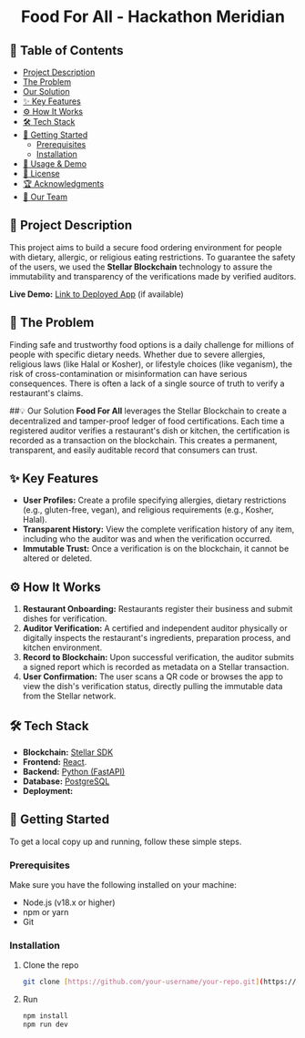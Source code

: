 <h1 align="center"> Food For All - Hackathon Meridian </h1>



## 📖 Table of Contents
- [Project Description](#-project-description)
- [The Problem](#-the-problem)
- [Our Solution](#-our-solution)
- [✨ Key Features](#-key-features)
- [⚙️ How It Works](#️-how-it-works)
- [🛠️ Tech Stack](#️-tech-stack)
- [🚀 Getting Started](#-getting-started)
  - [Prerequisites](#prerequisites)
  - [Installation](#installation)
- [🎨 Usage & Demo](#-usage--demo)
- [📄 License](#-license)
- [🏆 Acknowledgments](#-acknowledgments)
- [👥 Our Team](#-our-team)

## 📝 Project Description
This project aims to build a secure food ordering environment for people with dietary, allergic, or religious eating restrictions. 
To guarantee the safety of the users, we used the **Stellar Blockchain** technology to assure the immutability and transparency of the verifications made by verified auditors.

**Live Demo:** [Link to Deployed App](https://food4all-zwee.onrender.com/) (if available)

## 🎯 The Problem
Finding safe and trustworthy food options is a daily challenge for millions of people with specific dietary needs. Whether due to severe allergies, religious laws (like Halal or Kosher), or lifestyle choices (like veganism), the risk of cross-contamination or misinformation can have serious consequences. There is often a lack of a single source of truth to verify a restaurant's claims.

##💡 Our Solution
**Food For All** leverages the Stellar Blockchain to create a decentralized and tamper-proof ledger of food certifications. Each time a registered auditor verifies a restaurant's dish or kitchen, the certification is recorded as a transaction on the blockchain. This creates a permanent, transparent, and easily auditable record that consumers can trust.

## ✨ Key Features
- **User Profiles:** Create a profile specifying allergies, dietary restrictions (e.g., gluten-free, vegan), and religious requirements (e.g., Kosher, Halal).
- **Transparent History:** View the complete verification history of any item, including who the auditor was and when the verification occurred.
- **Immutable Trust:** Once a verification is on the blockchain, it cannot be altered or deleted.

## ⚙️ How It Works
1.  **Restaurant Onboarding:** Restaurants register their business and submit dishes for verification.
2.  **Auditor Verification:** A certified and independent auditor physically or digitally inspects the restaurant's ingredients, preparation process, and kitchen environment.
3.  **Record to Blockchain:** Upon successful verification, the auditor submits a signed report which is recorded as metadata on a Stellar transaction.
4.  **User Confirmation:** The user scans a QR code or browses the app to view the dish's verification status, directly pulling the immutable data from the Stellar network.

## 🛠️ Tech Stack
- **Blockchain:** [Stellar SDK](https://www.stellar.org/developers)
- **Frontend:** [React](https://reactjs.org/).
- **Backend:** [Python (FastAPI)](https://www.python.org/)
- **Database:** [PostgreSQL](https://www.postgresql.org/)
- **Deployment:** 

## 🚀 Getting Started
To get a local copy up and running, follow these simple steps.

### Prerequisites
Make sure you have the following installed on your machine:
- Node.js (v18.x or higher)
- npm or yarn
- Git

### Installation
1. Clone the repo
   ```sh
   git clone [https://github.com/your-username/your-repo.git](https://github.com/your-username/your-repo.git)
2. Run
    ```sh
    npm install
    npm run dev



